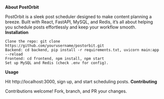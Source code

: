 **About PostOrbit**

PostOrbit is a sleek post scheduler designed to make content planning a breeze. Built with React, FastAPI, MySQL, and Redis, it’s all about helping you schedule posts effortlessly and keep your workflow smooth.
**Installation**

    Clone the repo: git clone https://github.com/yourusername/postorbit.git
    Backend: cd backend, pip install -r requirements.txt, uvicorn main:app --reload
    Frontend: cd frontend, npm install, npm start
    Set up MySQL and Redis (check .env for config).

**Usage**

Hit http://localhost:3000, sign up, and start scheduling posts.
**Contributing**

Contributions welcome! Fork, branch, and PR your changes.
